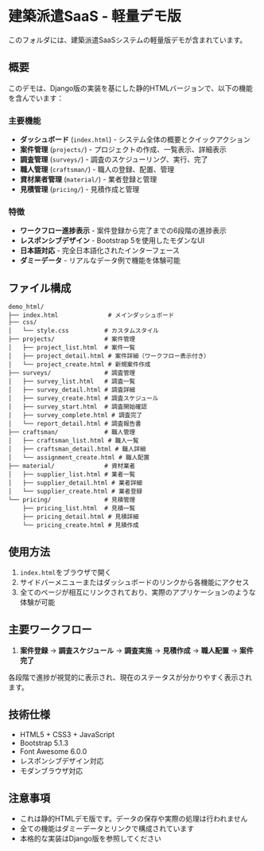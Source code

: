 # 建築派遣SaaS - 軽量デモ版

このフォルダには、建築派遣SaaSシステムの軽量版デモが含まれています。

## 概要

このデモは、Django版の実装を基にした静的HTMLバージョンで、以下の機能を含んでいます：

### 主要機能
- **ダッシュボード** (`index.html`) - システム全体の概要とクイックアクション
- **案件管理** (`projects/`) - プロジェクトの作成、一覧表示、詳細表示
- **調査管理** (`surveys/`) - 調査のスケジューリング、実行、完了
- **職人管理** (`craftsman/`) - 職人の登録、配置、管理
- **資材業者管理** (`material/`) - 業者登録と管理
- **見積管理** (`pricing/`) - 見積作成と管理

### 特徴
- **ワークフロー進捗表示** - 案件登録から完了までの6段階の進捗表示
- **レスポンシブデザイン** - Bootstrap 5を使用したモダンなUI
- **日本語対応** - 完全日本語化されたインターフェース
- **ダミーデータ** - リアルなデータ例で機能を体験可能

## ファイル構成

```
demo_html/
├── index.html              # メインダッシュボード
├── css/
│   └── style.css          # カスタムスタイル
├── projects/              # 案件管理
│   ├── project_list.html  # 案件一覧
│   ├── project_detail.html # 案件詳細（ワークフロー表示付き）
│   └── project_create.html # 新規案件作成
├── surveys/               # 調査管理
│   ├── survey_list.html   # 調査一覧
│   ├── survey_detail.html # 調査詳細
│   ├── survey_create.html # 調査スケジュール
│   ├── survey_start.html  # 調査開始確認
│   ├── survey_complete.html # 調査完了
│   └── report_detail.html # 調査報告書
├── craftsman/             # 職人管理
│   ├── craftsman_list.html # 職人一覧
│   ├── craftsman_detail.html # 職人詳細
│   └── assignment_create.html # 職人配置
├── material/              # 資材業者
│   ├── supplier_list.html # 業者一覧
│   ├── supplier_detail.html # 業者詳細
│   └── supplier_create.html # 業者登録
└── pricing/               # 見積管理
    ├── pricing_list.html  # 見積一覧
    ├── pricing_detail.html # 見積詳細
    └── pricing_create.html # 見積作成
```

## 使用方法

1. `index.html`をブラウザで開く
2. サイドバーメニューまたはダッシュボードのリンクから各機能にアクセス
3. 全てのページが相互にリンクされており、実際のアプリケーションのような体験が可能

## 主要ワークフロー

1. **案件登録** → **調査スケジュール** → **調査実施** → **見積作成** → **職人配置** → **案件完了**

各段階で進捗が視覚的に表示され、現在のステータスが分かりやすく表示されます。

## 技術仕様

- HTML5 + CSS3 + JavaScript
- Bootstrap 5.1.3
- Font Awesome 6.0.0
- レスポンシブデザイン対応
- モダンブラウザ対応

## 注意事項

- これは静的HTMLデモ版です。データの保存や実際の処理は行われません
- 全ての機能はダミーデータとリンクで構成されています
- 本格的な実装はDjango版を参照してください